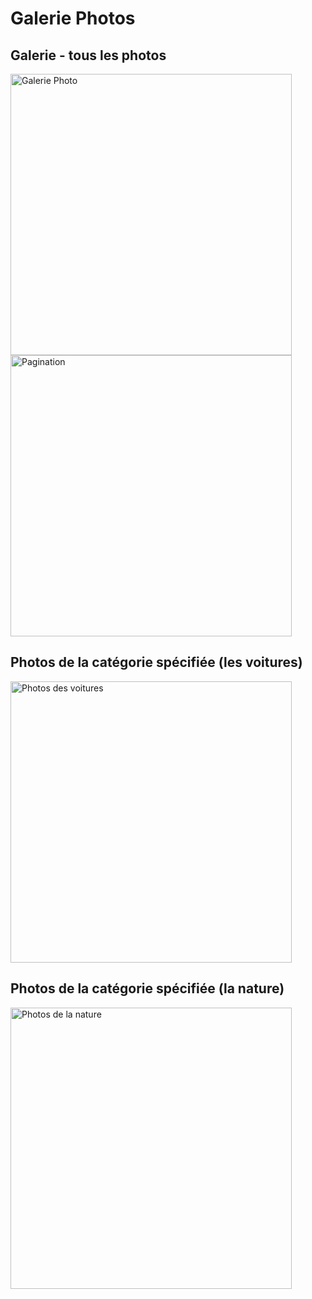 # Galerie Photos

## Galerie - tous les photos
<p class="float-left">
<img width="450px" alt="Galerie Photo" src="https://user-images.githubusercontent.com/48180359/107989611-ee7e4500-6fd2-11eb-96f7-113ad3c5a3ee.png">
<img width="450px" alt="Pagination" src="https://user-images.githubusercontent.com/48180359/107990650-28e8e180-6fd5-11eb-8c20-8ed30334b034.png">
</p>

## Photos de la catégorie spécifiée (les voitures)
<img width="450" alt="Photos des voitures" src="https://user-images.githubusercontent.com/48180359/107989745-31401d00-6fd3-11eb-97a3-5dff4df45614.png">

## Photos de la catégorie spécifiée (la nature)
<img width="450" alt="Photos de la nature" src="https://user-images.githubusercontent.com/48180359/107989904-8aa84c00-6fd3-11eb-87f0-3ba008585fd2.png">
